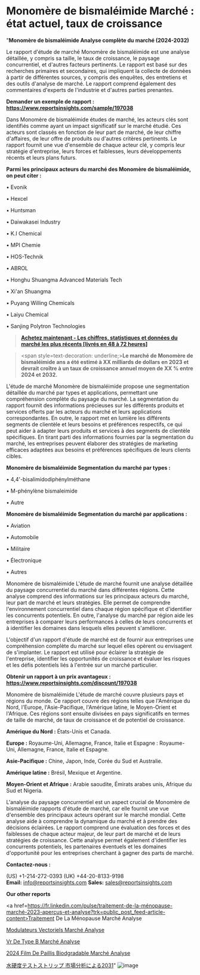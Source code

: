 # Monomère de bismaléimide Marché : état actuel, taux de croissance

"<strong>Monomère de bismaléimide Analyse complète du marché (2024-2032)</strong>

Le rapport d'étude de marché Monomère de bismaléimide est une analyse détaillée, y compris sa taille, le taux de croissance, le paysage concurrentiel, et d'autres facteurs pertinents. Le rapport est basé sur des recherches primaires et secondaires, qui impliquent la collecte de données à partir de différentes sources, y compris des enquêtes, des entretiens et des outils d'analyse de marché. Le rapport comprend également des commentaires d'experts de l'industrie et d'autres parties prenantes.

<strong>Demander un exemple de rapport : </strong><strong><a href=https://www.reportsinsights.com/sample/197038>https://www.reportsinsights.com/sample/197038</a></strong>

Dans Monomère de bismaléimide études de marché, les acteurs clés sont identifiés comme ayant un impact significatif sur le marché étudié. Ces acteurs sont classés en fonction de leur part de marché, de leur chiffre d'affaires, de leur offre de produits ou d'autres critères pertinents. Le rapport fournit une vue d'ensemble de chaque acteur clé, y compris leur stratégie d'entreprise, leurs forces et faiblesses, leurs développements récents et leurs plans futurs.

<strong>Parmi les principaux acteurs du marché des Monomère de bismaléimide, on peut citer :</strong>

• Evonik

• Hexcel

• Huntsman

• Daiwakasei Industry

• K.I Chemical

• MPI Chemie

• HOS-Technik

• ABROL

• Honghu Shuangma Advanced Materials Tech

• Xi'an Shuangma

• Puyang Willing Chemicals

• Laiyu Chemical

• Sanjing Polytron Technologies

<blockquote><a href=https://reportsinsights.com/buynow/197038><span style=text-decoration: underline;><strong>Achetez maintenant - Les chiffres, statistiques et données du marché les plus récents [livrés en 48 à 72 heures]</strong></span></a></blockquote>
<blockquote>
<div class=group w-full text-gray-800 dark:text-gray-100 border-b border-black/10 dark:border-gray-900/50 bg-gray-50 dark:bg-[#444654]>
<div class=flex p-4 gap-4 text-base md:gap-6 md:max-w-2xl lg:max-w-xl xl:max-w-3xl md:py-6 lg:px-0 m-auto>
<div class=relative flex flex-col w-[calc(100%-50px)] gap-1 md:gap-3 lg:w-[calc(100%-115px)]>
<div class=flex flex-grow flex-col gap-3>
<div class=min-h-[20px] flex flex-col items-start gap-4 whitespace-pre-wrap break-words>
<div class=result-streaming markdown prose w-full break-words dark:prose-invert light>

<span style=text-decoration: underline;><strong>Le marché de Monomère de bismaléimide ans a été estimé à XX milliards de dollars en 2023 et devrait croître à un taux de croissance annuel moyen de XX % entre 2024 et 2032.</strong></span>

</div>
</div>
</div>
</div>
</div>
</div></blockquote>
L'étude de marché Monomère de bismaléimide propose une segmentation détaillée du marché par types et applications, permettant une compréhension complète du paysage du marché. La segmentation du rapport fournit des informations précieuses sur les différents produits et services offerts par les acteurs du marché et leurs applications correspondantes. En outre, le rapport met en lumière les différents segments de clientèle et leurs besoins et préférences respectifs, ce qui peut aider à adapter leurs produits et services à des segments de clientèle spécifiques. En tirant parti des informations fournies par la segmentation du marché, les entreprises peuvent élaborer des stratégies de marketing efficaces adaptées aux besoins et préférences spécifiques de leurs clients cibles.

<strong>Monomère de bismaléimide Segmentation du marché par types :</strong>

• 4,4'-bisalimidodiphénylméthane

• M-phénylène bismaleimide

• Autre

<strong>Monomère de bismaléimide Segmentation du marché par applications :</strong>

• Aviation

• Automobile

• Militaire

• Électronique

• Autres

Monomère de bismaléimide L'étude de marché fournit une analyse détaillée du paysage concurrentiel du marché dans différentes régions. Cette analyse comprend des informations sur les principaux acteurs du marché, leur part de marché et leurs stratégies. Elle permet de comprendre l'environnement concurrentiel dans chaque région spécifique et d'identifier les concurrents potentiels. En outre, l'analyse du marché par région aide les entreprises à comparer leurs performances à celles de leurs concurrents et à identifier les domaines dans lesquels elles peuvent s'améliorer.

L'objectif d'un rapport d'étude de marché est de fournir aux entreprises une compréhension complète du marché sur lequel elles opèrent ou envisagent de s'implanter. Le rapport est utilisé pour éclairer la stratégie de l'entreprise, identifier les opportunités de croissance et évaluer les risques et les défis potentiels liés à l'entrée sur un marché particulier.

<strong>Obtenir un rapport à un prix avantageux : <a href=https://www.reportsinsights.com/discount/197038>https://www.reportsinsights.com/discount/197038</a></strong>

Monomère de bismaléimide L'étude de marché couvre plusieurs pays et régions du monde. Ce rapport couvre des régions telles que l'Amérique du Nord, l'Europe, l'Asie-Pacifique, l'Amérique latine, le Moyen-Orient et l'Afrique. Ces régions sont ensuite divisées en pays significatifs en termes de taille de marché, de taux de croissance et de potentiel de croissance.

<strong>Amérique du Nord :</strong> États-Unis et Canada.

<strong>Europe :</strong> Royaume-Uni, Allemagne, France, Italie et Espagne : Royaume-Uni, Allemagne, France, Italie et Espagne.

<strong>Asie-Pacifique :</strong> Chine, Japon, Inde, Corée du Sud et Australie.

<strong>Amérique latine :</strong> Brésil, Mexique et Argentine.

<strong>Moyen-Orient et Afrique :</strong> Arabie saoudite, Émirats arabes unis, Afrique du Sud et Nigeria.

L'analyse du paysage concurrentiel est un aspect crucial de Monomère de bismaléimide rapports d'étude de marché, car elle fournit une vue d'ensemble des principaux acteurs opérant sur le marché mondial. Cette analyse aide à comprendre la dynamique du marché et à prendre des décisions éclairées. Le rapport comprend une évaluation des forces et des faiblesses de chaque acteur majeur, de leur part de marché et de leurs stratégies de croissance. Cette analyse permet également d'identifier les concurrents potentiels, les partenaires éventuels et les domaines d'opportunité pour les entreprises cherchant à gagner des parts de marché.

<strong>Contactez-nous :</strong>

(US) +1-214-272-0393
(UK) +44-20-8133-9198
<strong>Email:</strong> <a>info@reportsinsights.com</a>
<strong>Sales:</strong> <a>sales@reportsinsights.com</a>

<strong>Our other reports</strong>

<a href=https://fr.linkedin.com/pulse/traitement-de-la-ménopause-marché-2023-aperçus-et-analyse?trk=public_post_feed-article-content>Traitement De La Ménopause Marché Analyse</a>

<a href=https://www.linkedin.com/pulse/modulateurs-vectoriels-march%C3%A9-analyse-des-parts-tpybf/>Modulateurs Vectoriels Marché Analyse</a>

<a href=https://www.linkedin.com/pulse/vr-de-type-b-march%C3%A9-taille-part-perspectives-sf1if/>Vr De Type B Marché Analyse</a>

<a href=https://www.linkedin.com/pulse/2024-film-de-paillis-biod%C3%A9gradable-march%C3%A9-lkjic/>2024 Film De Paillis Biodgradable Marché Analyse</a>

<a href=https://www.linkedin.com/pulse/水硬度テストストリップ-市場2023新興トレンド2028-business-wisdom-research-2456/>水硬度テストストリップ 市場分析による2031</a>"
![image](https://github.com/daminid12/RImarketexcellence/assets/158430485/f344a597-2cee-4c5e-92f4-aeea0c060d86)

